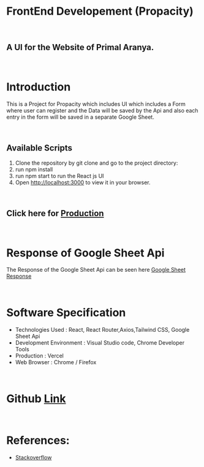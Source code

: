 # FrontEnd Developement (Propacity)

<br>

## A UI for the Website of Primal Aranya.

<br>

# Introduction

This is a Project for Propacity which includes UI which includes a Form where user can register and the Data will be saved by the Api and also each entry in the form will be saved in a separate Google Sheet.

<br>

## Available Scripts

1. Clone the repository by git clone and go to the project directory:
2. run npm install
3. run npm start to run the React js UI
4. Open [http://localhost:3000](http://localhost:3000) to view it in your browser.

<br>

## Click here for [Production](https://propacityweb.vercel.app/)

<br>

# Response of Google Sheet Api

The Response of the Google Sheet Api can be seen here [Google Sheet Response](https://docs.google.com/spreadsheets/d/1o6Q8q0auiW9g9nn03M0Iesrwm7NuyYUaMk8-VBMm5cQ/edit#gid=0)

<br>

# Software Specification

- Technologies Used : React, React Router,Axios,Tailwind CSS, Google Sheet Api
- Development Environment : Visual Studio code, Chrome Developer Tools
- Production : Vercel
- Web Browser : Chrome / Firefox

<br>

# Github [Link](https://github.com/rohanverma2711/propacity)

<br>

# References:

- [Stackoverflow](https://stackoverflow.com)
